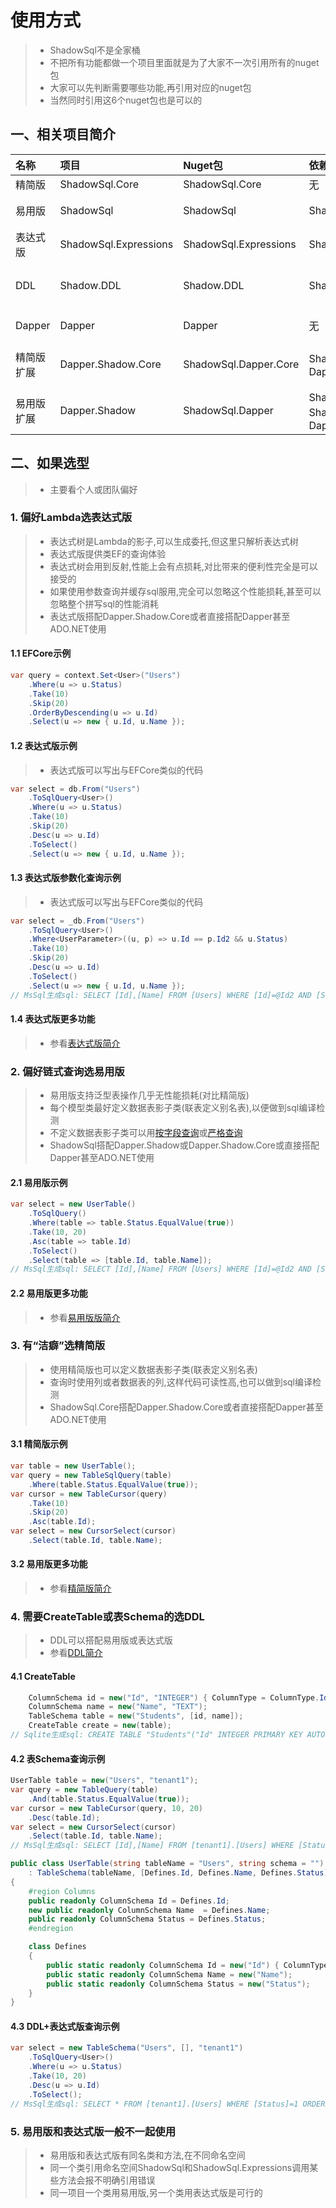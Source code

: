 # 使用方式
>* ShadowSql不是全家桶
>* 不把所有功能都做一个项目里面就是为了大家不一次引用所有的nuget包
>* 大家可以先判断需要哪些功能,再引用对应的nuget包
>* 当然同时引用这6个nuget包也是可以的

## 一、相关项目简介
|名称|项目|Nuget包|依赖|大小|主要用途|
|:---|:---|:---|:---|:---|:---|
|精简版|ShadowSql.Core|ShadowSql.Core|无|147K|简洁高效拼接sql|
|易用版|ShadowSql|ShadowSql|ShadowSql.Core|96K(+147K)|泛型表操作、链式拼接sql|
|表达式版|ShadowSql.Expressions|ShadowSql.Expressions|ShadowSql.Core|75K(+147K)|表达式树操作、链式拼接sql|
|DDL|Shadow.DDL|Shadow.DDL|ShadowSql.Core|15K(+147K)|拼接CreateTable、表Schema支持|
|Dapper|Dapper|Dapper|无|240K|执行sql、类型Mapping|
|精简版扩展|Dapper.Shadow.Core|ShadowSql.Dapper.Core|ShadowSql.Core和Dapper|17K(+387K)|执行ShadowSql.Core拼接的sql|
|易用版扩展|Dapper.Shadow|ShadowSql.Dapper|ShadowSql.Core、ShadowSql和Dapper|35K(+483K)|执行ShadowSql拼接的sql|

## 二、如果选型
>* 主要看个人或团队偏好

### 1. 偏好Lambda选表达式版
>* 表达式树是Lambda的影子,可以生成委托,但这里只解析表达式树
>* 表达式版提供类EF的查询体验
>* 表达式树会用到反射,性能上会有点损耗,对比带来的便利性完全是可以接受的
>* 如果使用参数查询并缓存sql服用,完全可以忽略这个性能损耗,甚至可以忽略整个拼写sql的性能消耗
>* 表达式版搭配Dapper.Shadow.Core或者直接搭配Dapper甚至ADO.NET使用

#### 1.1 EFCore示例
~~~csharp
var query = context.Set<User>("Users")
    .Where(u => u.Status)
    .Take(10)
    .Skip(20)
    .OrderByDescending(u => u.Id)
    .Select(u => new { u.Id, u.Name });
~~~

#### 1.2 表达式版示例
>* 表达式版可以写出与EFCore类似的代码
~~~csharp
var select = db.From("Users")
    .ToSqlQuery<User>()
    .Where(u => u.Status)
    .Take(10)
    .Skip(20)
    .Desc(u => u.Id)
    .ToSelect()
    .Select(u => new { u.Id, u.Name });
~~~

#### 1.3 表达式版参数化查询示例
>* 表达式版可以写出与EFCore类似的代码
~~~csharp
var select = _db.From("Users")
    .ToSqlQuery<User>()
    .Where<UserParameter>((u, p) => u.Id == p.Id2 && u.Status)
    .Take(10)
    .Skip(20)
    .Desc(u => u.Id)
    .ToSelect()
    .Select(u => new { u.Id, u.Name });
// MsSql生成sql: SELECT [Id],[Name] FROM [Users] WHERE [Id]=@Id2 AND [Status]=1 ORDER BY [Id] DESC OFFSET 20 ROWS FETCH NEXT 10 ROWS ONLY
~~~

#### 1.4 表达式版更多功能
>* 参看[表达式版简介](./expression/index.md)

### 2. 偏好链式查询选易用版
>* 易用版支持泛型表操作几乎无性能损耗(对比精简版)
>* 每个模型类最好定义数据表影子类(联表定义别名表),以便做到sql编译检测
>* 不定义数据表影子类可以用[按字段查询](./shadow/sqlquery/fieldquery.md)或[严格查询](./shadow/sqlquery/fieldquery.md)
>* ShadowSql搭配Dapper.Shadow或Dapper.Shadow.Core或直接搭配Dapper甚至ADO.NET使用

#### 2.1 易用版示例
~~~csharp
var select = new UserTable()
    .ToSqlQuery()
    .Where(table => table.Status.EqualValue(true))
    .Take(10, 20)
    .Asc(table => table.Id)
    .ToSelect()
    .Select(table => [table.Id, table.Name]);
// MsSql生成sql: SELECT [Id],[Name] FROM [Users] WHERE [Id]=@Id2 AND [Status]=1 ORDER BY [Id] DESC OFFSET 20 ROWS FETCH NEXT 10 ROWS ONLY
~~~

#### 2.2 易用版更多功能
>* 参看[易用版版简介](./shadow/index.md)

### 3. 有“洁癖”选精简版
>* 使用精简版也可以定义数据表影子类(联表定义别名表)
>* 查询时使用列或者数据表的列,这样代码可读性高,也可以做到sql编译检测
>* ShadowSql.Core搭配Dapper.Shadow.Core或者直接搭配Dapper甚至ADO.NET使用

#### 3.1 精简版示例
~~~csharp
var table = new UserTable();
var query = new TableSqlQuery(table)
    .Where(table.Status.EqualValue(true));
var cursor = new TableCursor(query)
    .Take(10)
    .Skip(20)
    .Asc(table.Id);
var select = new CursorSelect(cursor)
    .Select(table.Id, table.Name);
~~~

#### 3.2 易用版更多功能
>* 参看[精简版简介](./shadowcore/index.md)

### 4. 需要CreateTable或表Schema的选DDL
>* DDL可以搭配易用版或表达式版
>* 参看[DDL简介](./ddl/index.md)

#### 4.1 CreateTable
~~~csharp
    ColumnSchema id = new("Id", "INTEGER") { ColumnType = ColumnType.Identity | ColumnType.Key };
    ColumnSchema name = new("Name", "TEXT");
    TableSchema table = new("Students", [id, name]);
    CreateTable create = new(table);
// Sqlite生成sql: CREATE TABLE "Students"("Id" INTEGER PRIMARY KEY AUTOINCREMENT,"Name" TEXT)
~~~

#### 4.2 表Schema查询示例
~~~csharp
UserTable table = new("Users", "tenant1");
var query = new TableQuery(table)
    .And(table.Status.EqualValue(true));
var cursor = new TableCursor(query, 10, 20)
    .Desc(table.Id);
var select = new CursorSelect(cursor)
    .Select(table.Id, table.Name);
// MsSql生成sql: SELECT [Id],[Name] FROM [tenant1].[Users] WHERE [Status]=1 ORDER BY [Id] DESC OFFSET 20 ROWS FETCH NEXT 10 ROWS ONLY
~~~
~~~csharp
public class UserTable(string tableName = "Users", string schema = "")
    : TableSchema(tableName, [Defines.Id, Defines.Name, Defines.Status], schema)
{
    #region Columns
    public readonly ColumnSchema Id = Defines.Id;
    new public readonly ColumnSchema Name  = Defines.Name;
    public readonly ColumnSchema Status = Defines.Status;
    #endregion

    class Defines
    {
        public static readonly ColumnSchema Id = new("Id") { ColumnType = ColumnType.Key };
        public static readonly ColumnSchema Name = new("Name");
        public static readonly ColumnSchema Status = new("Status");
    }
}
~~~

#### 4.3 DDL+表达式版查询示例
~~~csharp
var select = new TableSchema("Users", [], "tenant1")
    .ToSqlQuery<User>()
    .Where(u => u.Status)
    .Take(10, 20)
    .Desc(u => u.Id)
    .ToSelect();
// MsSql生成sql: SELECT * FROM [tenant1].[Users] WHERE [Status]=1 ORDER BY [Id] DESC OFFSET 20 ROWS FETCH NEXT 10 ROWS ONLY
~~~

### 5. 易用版和表达式版一般不一起使用
>* 易用版和表达式版有同名类和方法,在不同命名空间
>* 同一个类引用命名空间ShadowSql和ShadowSql.Expressions调用某些方法会报不明确引用错误
>* 同一项目一个类用易用版,另一个类用表达式版是可行的
